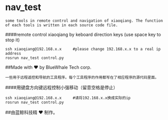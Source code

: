# nav_test
    some tools in remote control and navigation of xiaoqiang. The function of each tools is written in each source code file.
####remote control xiaoqiang by keboard direction keys (use space key to stop it) 
```
ssh xiaoqiang@192.168.x.x     #please change 192.168.x.x to a real ip address  
rosrun nav_test control.py
```
##Made with :heart: by BlueWhale Tech corp.
    
    
    一些用于远程遥控和导航的工具程序。每个工具程序的作用都写在了相应程序的源代码里面。
  
####用键盘方向键远程控制小强移动（留意空格是停止）    
```
ssh xiaoqiang@192.168.x.x     #请将192.168.x.x换成实际的ip
rosrun nav_test control.py
```
##由蓝鲸科技精 :heart: 制作。
